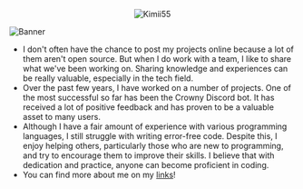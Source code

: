 <p align="center"> 
     <img src="https://github-profile-trophy.vercel.app/?username=Kimii55&theme=darkhub&no-frame=true&no-bg=true&rank=-SECRET" alt="Kimii55" /></a> 
     </p>

![Banner](https://i.imgur.com/4xmTKAE.gif)

- I don't often have the chance to post my projects online because a lot of them aren't open source. But when I do work with a team, I like to share what we've been working on. Sharing knowledge and experiences can be really valuable, especially in the tech field.
- Over the past few years, I have worked on a number of projects. One of the most successful so far has been the Crowny Discord bot. It has received a lot of positive feedback and has proven to be a valuable asset to many users.
- Although I have a fair amount of experience with various programming languages, I still struggle with writing error-free code. Despite this, I enjoy helping others, particularly those who are new to programming, and try to encourage them to improve their skills. I believe that with dedication and practice, anyone can become proficient in coding.
- You can find more about me on my [links](https://jassy.error44.tech/)!
